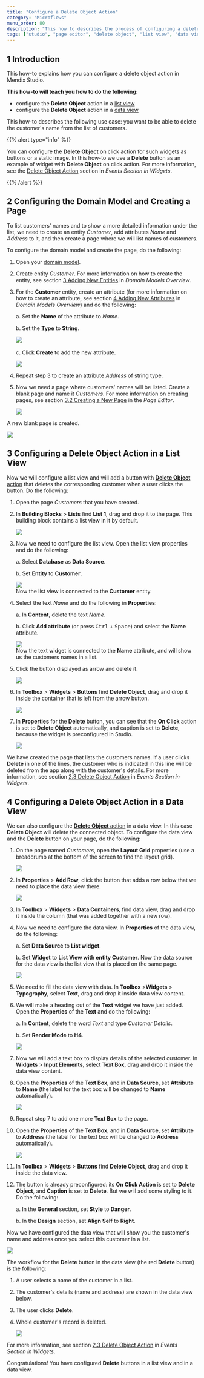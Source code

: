 ```yaml
---
title: "Configure a Delete Object Action"
category: "Microflows"
menu_order: 80
description: "This how to describes the process of configuring a delete object action in a data view and a list view in Mendix Studio."
tags: ["studio", "page editor", "delete object", "list view", "data view", "how to"]
---
```


## 1 Introduction 

This how-to explains how you can configure a delete object action in Mendix Studio. 

**This how-to will teach you how to do the following:**

* configure the **Delete Object** action in a [list view](page-editor-data-view-list-view#list-view-properties)
* configure the **Delete Object** action in a [data view](page-editor-data-view-list-view#data-view-properties)

This how-to describes the following use case:  you want to be able to delete the customer's name from the list of customers. 

{{% alert type="info" %}}

You can configure the **Delete Object** on click action for such widgets as buttons or a static image. In this how-to we use a **Delete** button as an example of widget with **Delete Object** on click action. For more information, see the [Delete Object Action](page-editor-widgets-events-section#delete-object-action) section in *Events Section in Widgets*.

{{% /alert %}}

## 2 Configuring the Domain Model and Creating a Page

To list customers' names and to show a more detailed information under the list, we need to create an entity *Customer*, add attributes *Name* and *Address* to it, and then create a page where we will list names of customers. 

To configure the domain model and create the page, do the following:

1. Open your [domain model](domain-models).

2. Create entity *Customer*. For more information on how to create the entity, see section [3 Adding New Entities](domain-models) in *Domain Models Overview*.

3.  For the **Customer** entity, create an attribute (for more information on how to create an attribute, see section [4 Adding New Attributes](domain-models) in *Domain Models Overview*) and do the following:<br/>

    a. Set the **Name** of the attribute to *Name*.<br/>
    
    b. Set the [**Type**](domain-models-attributes) to **String**.<br/>

    ![](attachments/microflows-how-to-configure-delete-object/name-attribute.png)<br/>    
    c. Click **Create** to add the new attribute.<br/>

    ![](attachments/microflows-how-to-configure-delete-object/customer-entity.png)

4. Repeat step 3 to create an attribute *Address* of string type.

5.  Now we need a page where customers' names will be listed. Create a blank page and name it *Customers*. For more information on creating pages, see section [3.2 Creating a New Page](page-editor) in the *Page Editor*.<br/>

    ![](attachments/microflows-how-to-configure-delete-object/create-page.png)

A new blank page is created.

![](attachments/microflows-how-to-configure-delete-object/blank-page-created.png)

## 3 Configuring a Delete Object Action in a List View

Now we will configure a list view and will add a button with [**Delete Object** action](page-editor-widgets-events-section#delete-object-action) that deletes the corresponding customer when a user clicks the button. Do the following:

1. Open the page *Customers* that you have created.

2.  In **Building Blocks** > **Lists** find **List 1**, drag and drop it to the page. This building block contains a list view in it by default.

    ![](attachments/microflows-how-to-configure-delete-object/list-1.png)

3.  Now we need to configure the list view. Open the list view properties and do the following: <br/>

    a.  Select **Database** as **Data Source**.<br/>

    b.  Set **Entity** to **Customer**.<br/>

    ![](attachments/microflows-how-to-configure-delete-object/list-view-properties.png) <br/>
    Now the list view is connected to the **Customer** entity. <br/>

4.  Select the text *Name* and do the following in **Properties**:<br/>

    a. In **Content**, delete the text *Name*.<br/>

    b. Click **Add attribute** (or press <kbd>Ctrl</kbd> + <kbd>Space</kbd>) and select the **Name** attribute. <br/>

    ![](attachments/microflows-how-to-configure-delete-object/text-content.png)<br/>
    Now the text widget is connected to the **Name** attribute, and will show us the customers names in a list.<br/>

5.  Click the button displayed as arrow and delete it.

    ![](attachments/microflows-how-to-configure-delete-object/arrow-button.png)

6.  In **Toolbox** > **Widgets** > **Buttons** find **Delete Object**, drag and drop it inside the container that is left from the arrow button. 

    ![](attachments/microflows-how-to-configure-delete-object/container-for-the-delete-button.png)

7.  In **Properties** for the **Delete** button, you can see that the **On Click** action is set to **Delete Object** automatically, and caption is set to **Delete**, because the widget is preconfigured in Studio.

    ![](attachments/microflows-how-to-configure-delete-object/delete-button-properties.png)

We have created the page that lists the customers names. If a user clicks **Delete** in one of the lines, the customer who is indicated in this line will be deleted from the app along with the customer's details. For more information, see section [2.3 Delete Object Action](page-editor-widgets-events-section#delete-object-action) in *Events Section in Widgets*.

## 4 Configuring a Delete Object Action in a Data View

We can also configure the [**Delete Object** action](page-editor-widgets-events-section#delete-object-action) in a data view. In this case **Delete Object** will delete the connected object. To configure the data view and the **Delete** button on your page, do the following:

1.  On the page named *Customers*, open the **Layout Grid** properties (use a breadcrumb at the bottom of the screen to find the layout grid).

    ![](attachments/microflows-how-to-configure-delete-object/breadcrumb.png)

2.  In **Properties** > **Add Row**, click the button that adds a row below that we need to place the data view there. 

    ![](attachments/microflows-how-to-configure-delete-object/add-row.png)

3. In **Toolbox** > **Widgets** > **Data Containers**, find data view, drag and drop it inside the column (that was added together with a new row).

4.  Now we need to configure the data view. In **Properties** of the data view, do the following: <br/>

    a. Set **Data Source** to **List widget**.<br/>

    b. Set **Widget** to **List View with entity Customer**. Now the data source for the data view is the list view that is placed on the same page.<br/>

    ![](attachments/microflows-how-to-configure-delete-object/data-view-list-widget.png)

5. We need to fill the data view with data. In **Toolbox** >**Widgets** > **Typography**, select **Text**, drag and drop it inside data view content. 

6.  We will make a heading out of the **Text** widget we have just added. Open the **Properties** of the **Text** and do the following:<br/>

    a. In **Content**, delete the word *Text* and type *Customer Details*.<br/>

    b. Set **Render Mode** to **H4**. <br/>

    ![](attachments/microflows-how-to-configure-delete-object/text-heading4.png)<br/>

7. Now we will add a text box to display details of the selected customer. In **Widgets** > **Input Elements**, select **Text Box**, drag and drop it inside the data view content. 

8.  Open the **Properties** of the **Text Box**, and in **Data Source**, set **Attribute** to **Name** (the label for the text box will be changed to **Name** automatically).  

    ![](attachments/microflows-how-to-configure-delete-object/text-box-name.png)

9. Repeat step 7 to add one more **Text Box** to the page.

10. Open the **Properties** of the **Text Box**, and in **Data Source**, set **Attribute** to **Address** (the label for the text box will be changed to **Address** automatically).

    ![](attachments/microflows-how-to-configure-delete-object/text-box-address.png)

11. In **Toolbox** > **Widgets** > **Buttons** find **Delete Object**, drag and drop it inside the data view. 

12. The button is already preconfigured: its **On Click Action** is set to **Delete Object**, and **Caption** is set to **Delete**. But we will add some styling to it. Do the following:<br/>

    a. In the **General** section, set **Style** to **Danger**.<br/>

    b. In the **Design** section, set **Align Self** to **Right**.<br/>

Now we have configured the data view that will show you the customer's name and address once you select this customer in a list. 

![](attachments/microflows-how-to-configure-delete-object/configured-page.png)

The workflow for the **Delete** button in the data view (the red **Delete** button) is the following:

1. A user selects a name of the customer in a list.

2. The customer's details (name and address) are shown in the data view below. 

3. The user clicks **Delete**.

4. Whole customer's record is deleted.

   ![](attachments/microflows-how-to-configure-delete-object/published-page-example.png)

For more information, see section [2.3 Delete Object Action](page-editor-widgets-events-section#delete-object-action) in *Events Section in Widgets*.

Congratulations! You have configured **Delete** buttons in a list view and in a data view. 
